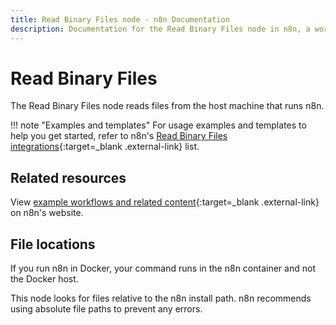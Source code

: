 ```yaml
---
title: Read Binary Files node - n8n Documentation
description: Documentation for the Read Binary Files node in n8n, a workflow automation platform. Includes guidance on usage, and links to examples.
---
```


# Read Binary Files

The Read Binary Files node reads files from the host machine that runs n8n.

!!! note "Examples and templates"
	For usage examples and templates to help you get started, refer to n8n's [Read Binary Files integrations](https://n8n.io/integrations/read-binary-files/){:target=_blank .external-link} list.


## Related resources

View [example workflows and related content](https://n8n.io/integrations/read-binary-files/){:target=_blank .external-link} on n8n's website.

## File locations

If you run n8n in Docker, your command runs in the n8n container and not the Docker host.

This node looks for files relative to the n8n install path. n8n recommends using absolute file paths to prevent any errors.




